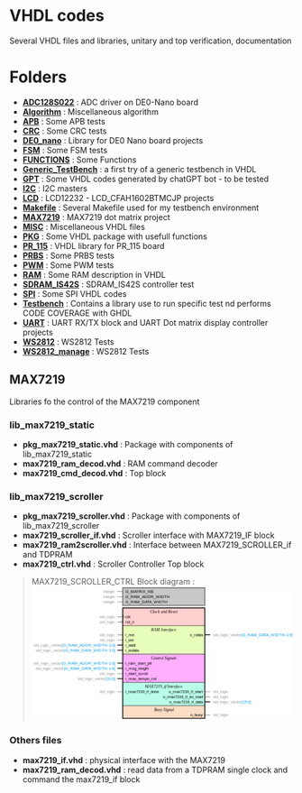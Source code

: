 # VHDL codes
Several VHDL files and libraries, unitary and top verification, documentation

# Folders
* [**ADC128S022**](/VHDL_code/ADC128S022) : ADC driver on DE0-Nano board
* [**Algorithm**]()  : Miscellaneous algorithm
* [**APB**](/) : Some APB tests
* [**CRC**](/) : Some CRC tests
* [**DE0_nano**](/) : Library for DE0 Nano board projects
* [**FSM**](/) : Some FSM tests
* [**FUNCTIONS**](/) : Some Functions
* [**Generic_TestBench**](/) : a first try of a generic testbench in VHDL
* [**GPT**](/) : Some VHDL codes generated by chatGPT bot - to be tested
* [**I2C**](/) : I2C masters
* [**LCD**](/VHDL_code/LCD_CFAH1602BTMCJP) : LCD12232 - LCD_CFAH1602BTMCJP projects
* [**Makefile**](/) : Several Makefile used for my testbench environment
* [**MAX7219**](/) : MAX7219 dot matrix project
* [**MISC**](/) : Miscellaneous VHDL files
* [**PKG**](/) : Some VHDL package with usefull functions
* [**PR_115**](/) : VHDL library for PR_115 board
* [**PRBS**](/) : Some PRBS tests
* [**PWM**](/) : Some PWM tests
* [**RAM**](/) : Some RAM description in VHDL
* [**SDRAM_IS42S**](/) : SDRAM_IS42S controller test
* [**SPI**](/) : Some SPI VHDL codes
* [**Testbench**](/) : Contains a library use to run specific test nd performs CODE COVERAGE with GHDL
* [**UART**](/) : UART RX/TX block and UART Dot matrix display controller projects
* [**WS2812**](/) : WS2812 Tests
* [**WS2812_manage**](/) : WS2812 Tests



## MAX7219
Libraries fo the control of the MAX7219 component
### lib_max7219_static
* **pkg_max7219_static.vhd** : Package with components of lib_max7219_static
* **max7219_ram_decod.vhd** : RAM command decoder
* **max7219_cmd_decod.vhd** : Top block


### lib_max7219_scroller
* **pkg_max7219_scroller.vhd** : Package with components of lib_max7219_scroller
* **max7219_scroller_if.vhd** : Scroller interface with MAX7219_IF block
* **max7219_ram2scroller.vhd** : Interface between MAX7219_SCROLLER_if and TDPRAM
* **max7219_ctrl.vhd** : Scroller Controller Top block


> MAX7219_SCROLLER_CTRL Block diagram :![MAX7219_CTRL block](/MAX7219/docs/images/pkg_max7219_scroller-max7219_scroller_ctrl.png)




### Others files
* **max7219_if.vhd** : physical interface with the MAX7219
* **max7219_ram_decod.vhd** : read data from a TDPRAM single clock and command the max7219_if block
